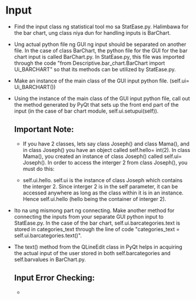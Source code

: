 # Input
- Find the input class ng statistical tool mo sa StatEase.py. Halimbawa for the bar chart, ung class niya dun for handling inputs is BarChart.
  
- Ung actual python file ng GUI ng input should be separated on another file. In the case of class BarChart, the python file for the GUI for the bar chart input is called BarChart.py. In StatEase.py, this file was imported through the code "from Descriptive.bar_chart.BarChart import Ui_BARCHART" so that its methods can be utilized by StatEase.py.
  
- Make an instance of the main class of the GUI input python file. (self.ui= Ui_BARCHART())
  
- Using the instance of the main class of the GUI input python file, call out the method generated by PyQt that sets up the front end part of the input (in the case of bar chart module, self.ui.setupui(self)).

	## Important Note:
	- If you have 2 classes, lets say class Joseph() and class Mama(), and in class Joseph() you have an object called self.hello= int(2). In class Mama(), you created an instance of class Joseph() called self.ui= Joseph(). In order to access the interger 2 from class Joseph(), you must do this:
	  
	- self.ui.hello. self.ui is the instance of class Joseph which contains the interger 2. Since interger 2 is in the self parameter, it can be accessed anywhere as long as the class within it is in an instance. Hence self.ui.hello (hello being the container of interger 2).

- Ito na ung mismong part ng connecting. Make another method for connecting the inputs from your separate GUI python input to StatEase.py. In the case of the bar chart, self.ui.barcategories.text is stored in categories_text through the line of code "categories_text = self.ui.barcategories.text()". 

- The text() method from the QLineEdit class in PyQt helps in acquiring the actual input of the user stored in both self.barcategories and self.barvalues in BarChart.py. 

	## Input Error Checking:
	- 

